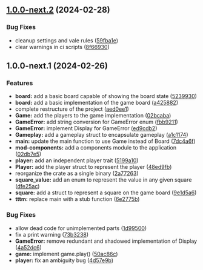 ## [1.0.0-next.2](https://github.com/AliSajid/tictacrustle/compare/v1.0.0-next.1...v1.0.0-next.2) (2024-02-28)


### Bug Fixes

* cleanup settings and vale rules ([59fba1e](https://github.com/AliSajid/tictacrustle/commit/59fba1e531750fb0b3949d4a9c71d3b94db39e7c))
* clear warnings in ci scripts ([8f66930](https://github.com/AliSajid/tictacrustle/commit/8f6693089bef5702e03ea9bf2e7e11dc6ca5c925))

## 1.0.0-next.1 (2024-02-26)


### Features

* **board:** add a basic board capable of showing the board state ([5239930](https://github.com/AliSajid/tictacrustle/commit/5239930695eb9268d5d4c45633a7f7e39e438531))
* **board:** add a basic implementation of the game board ([a425882](https://github.com/AliSajid/tictacrustle/commit/a4258821fc28d4aef25920c0cda0a307b7302497))
* complete restructure of the project ([aed0ee1](https://github.com/AliSajid/tictacrustle/commit/aed0ee1cbcd4c33997bca6e8eaca780f7b04e9da))
* **Game:** add the players to the game implementation ([02bcaba](https://github.com/AliSajid/tictacrustle/commit/02bcabae5778e2f695d8475da52bbf018d61df83))
* **GameError:** add string conversion for GameError enum ([fbb9211](https://github.com/AliSajid/tictacrustle/commit/fbb92115aaa2951641e45b384e4bed1ee64e83d6))
* **GameError:** implement Display for GameError ([ed9cdb2](https://github.com/AliSajid/tictacrustle/commit/ed9cdb268d4dacb5992b4900ff4b7bd45bd99399))
* **Gameplay:** add a gameplay struct to encapsulate gameplay ([a1c1174](https://github.com/AliSajid/tictacrustle/commit/a1c11747e993b576bec8459756901d18837a607d))
* **main:** update the main function to use Game instead of Board ([7dc4a6f](https://github.com/AliSajid/tictacrustle/commit/7dc4a6f77b220efa65694517657125fd79e6d55f))
* **mod-components:** add a components module to the application ([02db7e5](https://github.com/AliSajid/tictacrustle/commit/02db7e5f8b6001a8c9c4a5d823f649eb6285c65c))
* **player:** add an independent player trait ([5199a10](https://github.com/AliSajid/tictacrustle/commit/5199a10aeb00454e2351a39e41808c4a240fdce6))
* **Player:** add the player struct to represent the player ([48ed9fb](https://github.com/AliSajid/tictacrustle/commit/48ed9fbebf5f53ba4113f4acd5334c294c58aa5e))
* reorganize the crate as a single binary ([2a77263](https://github.com/AliSajid/tictacrustle/commit/2a77263eb6e8105b1696a98a21d83b3c4fcc6363))
* **square_value:** add an enum to represent the value in any given square ([dfe25ac](https://github.com/AliSajid/tictacrustle/commit/dfe25ac8a83c804320bb508671266eb48d64d0af))
* **square:** add a struct to represent a square on the game board ([9e1d5a6](https://github.com/AliSajid/tictacrustle/commit/9e1d5a6d3d401faa62d571df11f260b025adcfee))
* **tttm:** replace main with a stub function ([6e2775b](https://github.com/AliSajid/tictacrustle/commit/6e2775b657060bf2ba9806d8d2744a6863ccd91f))


### Bug Fixes

* allow dead code for unimplemented parts ([1d99500](https://github.com/AliSajid/tictacrustle/commit/1d995001d58b4e0163f91f26203fe00d74bcf514))
* fix a print warning ([73b3238](https://github.com/AliSajid/tictacrustle/commit/73b3238559cff6edc9604b126454461b85c14c80))
* **GameError:** remove redundant and shadowed implementation of Display ([4a52dc6](https://github.com/AliSajid/tictacrustle/commit/4a52dc62b7eee71cf1eb2023059349acff2ba785))
* **game:** implement game.play() ([50ac86c](https://github.com/AliSajid/tictacrustle/commit/50ac86c2f1f1e6f58abe02d30d78a879cf904ca7))
* **player:** fix an ambiguity bug ([4d57e9b](https://github.com/AliSajid/tictacrustle/commit/4d57e9b836cd8be5bb18953dbfa657d7f736ecb3))
